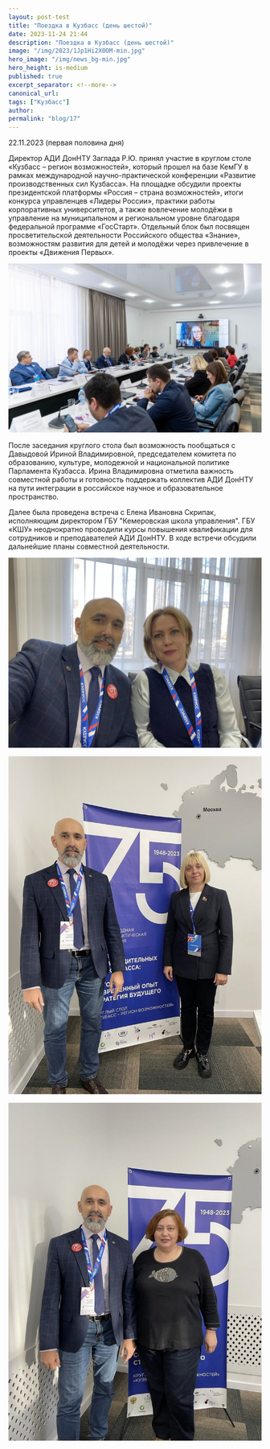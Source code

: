 ```yaml
---
layout: post-test
title: "Поездка в Кузбасс (день шестой)"
date: 2023-11-24 21:44
description: "Поездка в Кузбасс (день шестой)"
image: "/img/2023/1Jp1Hi2X0OM-min.jpg"
hero_image: "/img/news_bg-min.jpg"
hero_height: is-medium
published: true
excerpt_separator: <!--more-->
canonical_url:
tags: ["Кузбасс"]
author:
permalink: "blog/17"
---
```


22.11.2023 (первая половина дня) <!--more-->

Директор АДИ ДонНТУ Заглада Р.Ю. принял участие в круглом столе «Кузбасс – регион возможностей», который прошел на базе КемГУ в рамках международной научно-практической конференции «Развитие производственных сил Кузбасса».
На площадке обсудили проекты президентской платформы «Россия – страна возможностей», итоги конкурса управленцев «Лидеры России», практики работы корпоративных университетов, а также вовлечение молодёжи в управление на муниципальном и региональном уровне благодаря федеральной программе «ГосСтарт». Отдельный блок был посвящен просветительской деятельности Российского общества «Знание», возможностям развития для детей и молодёжи через привлечение в проекты «Движения Первых».

![Поездка в Кузбасс](/img/2023/1Jp1Hi2X0OM-min.jpg)

После заседания круглого стола был возможность пообщаться с Давыдовой Ириной Владимировной, председателем комитета по образованию, культуре, молодежной и национальной политике Парламента Кузбасса. Ирина Владимировна отметила важность совместной работы и готовность поддержать коллектив АДИ ДонНТУ на пути интеграции в российское научное и образовательное пространство.

Далее была проведена встреча с Елена Ивановна Скрипак, исполняющим директором ГБУ "Кемеровская школа управления". ГБУ «КШУ» неоднократно проводили курсы повышения квалификации для сотрудников и преподавателей АДИ ДонНТУ. В ходе встречи обсудили дальнейшие планы совместной деятельности.

![Поездка в Кузбасс](/img/2023/QMit4GQ13XY-min.jpg)

![Поездка в Кузбасс](/img/2023/smtPj92RQcw-min.jpg)

![Поездка в Кузбасс](/img/2023/gmR7WfF0ZUI-min.jpg)




